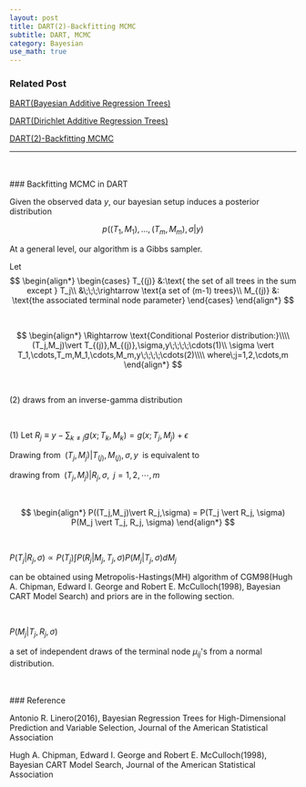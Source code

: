 ```yaml
---
layout: post
title: DART(2)-Backfitting MCMC
subtitle: DART, MCMC
category: Bayesian
use_math: true
---
```


### Related Post
[BART(Bayesian Additive Regression Trees)](https://kjhov195.github.io/2019-11-24-BART/)

[DART(Dirichlet Additive Regression Trees)](https://kjhov195.github.io/2019-11-25-DART/)

[DART(2)-Backfitting MCMC](https://kjhov195.github.io/2019-11-26-DART_backfitting_mcmc/)

---

<br>
<br>
### Backfitting MCMC in DART

Given the observed data $y$, our bayesian setup induces a posterior distribution

$$ p((T_1, M_1), \dots, (T_m,M_m), \sigma \vert y)$$

At a general level, our algorithm is a Gibbs sampler.

Let
$$
\begin{align*}
\begin{cases}
T_{(j)} &:\text{ the set of all trees in the sum except  } T_j\\
&\;\;\;\rightarrow \text{a set of (m-1) trees}\\
M_{(j)} &: \text{the associated terminal node parameter}
\end{cases}
\end{align*}
$$

<br>

$$
\begin{align*}
\Rightarrow \text{Conditional Posterior distribution:}\\\\
(T_j,M_j)\vert T_{(j)},M_{(j)},\sigma,y\;\;\;\;\cdots(1)\\
\sigma \vert T_1,\cdots,T_m,M_1,\cdots,M_m,y\;\;\;\;\cdots(2)\\\\
where\;j=1,2,\cdots,m
\end{align*}
$$

<br>

(2) draws from an inverse-gamma distribution

<br>

(1) Let $R_j \equiv y- \sum_{k \neq j} g(x;T_k,M_k) = g(x;T_j,M_j)+\epsilon$

Drawing from $\;(T_j,M_j)\vert T_{(j)},M_{(j)},\sigma,y\;$ is equivalent to

drawing from $\;(T_j,M_j)\vert R_j,\sigma,\;\;j=1,2,\cdots,m$

<br>

$$
\begin{align*}
P((T_j,M_j)\vert R_j,\sigma) = P(T_j \vert R_j, \sigma) P(M_j \vert T_j, R_j, \sigma)
\end{align*}
$$

<br>

$P(T_j \vert R_j, \sigma) \propto P(T_j) \int P(R_j \vert M_j, T_j, \sigma) P(M_j \vert T_j, \sigma) dM_j$

can be obtained using Metropolis-Hastings(MH) algorithm of CGM98(Hugh A. Chipman, Edward I. George and Robert E. McCulloch(1998), Bayesian CART Model Search) and priors are in the following section.

<br>

$P(M_j \vert T_j, R_j, \sigma)$

a set of independent draws of the terminal node $\mu_{ij}$'s from a normal distribution.



<br>
<br>
### Reference

Antonio R. Linero(2016), Bayesian Regression Trees for High-Dimensional Prediction and Variable Selection, Journal of the American Statistical Association

Hugh A. Chipman, Edward I. George and Robert E. McCulloch(1998), Bayesian CART Model Search, Journal of the American Statistical Association

<br>
<br>

